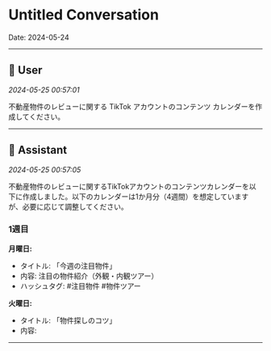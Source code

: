 # Untitled Conversation

Date: 2024-05-24

---

## 👤 User
*2024-05-25 00:57:01*

不動産物件のレビューに関する TikTok アカウントのコンテンツ カレンダーを作成してください。

---

## 🤖 Assistant
*2024-05-25 00:57:05*

不動産物件のレビューに関するTikTokアカウントのコンテンツカレンダーを以下に作成しました。以下のカレンダーは1か月分（4週間）を想定していますが、必要に応じて調整してください。

### 1週目
**月曜日:**
- タイトル: 「今週の注目物件」
- 内容: 注目の物件紹介（外観・内観ツアー）
- ハッシュタグ: #注目物件 #物件ツアー

**火曜日:**
- タイトル: 「物件探しのコツ」
- 内容:

---
